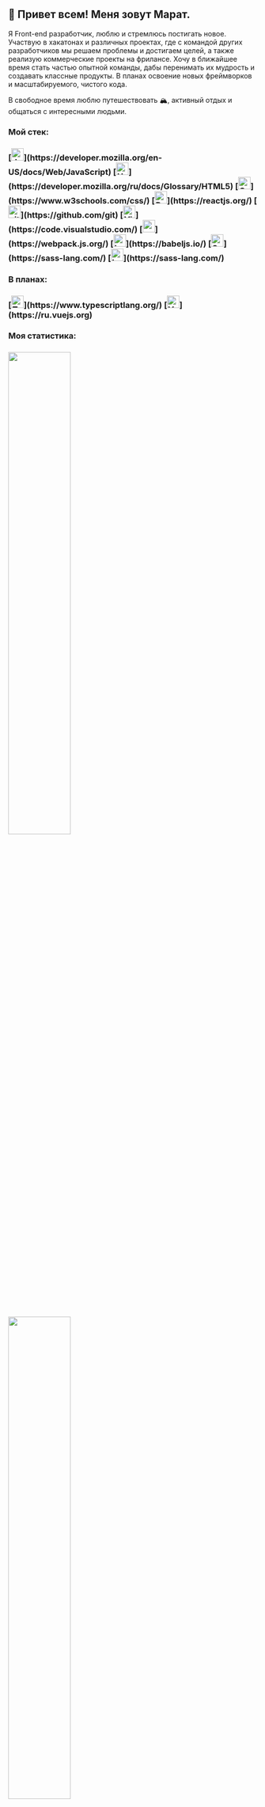 <h2>👋 Привет всем! Меня зовут Марат.</h2>

Я Front-end разработчик, люблю и стремлюсь постигать новое.
<br/>
Участвую в хакатонах и различных проектах, где с командой других разработчиков мы решаем проблемы и достигаем целей, а также реализую коммерческие проекты на фрилансе.
Хочу в ближайшее время стать частью опытной команды, дабы перенимать их мудрость и создавать классные продукты.
В планах освоение новых фреймворков и масштабируемого, чистого кода.

В свободное время люблю путешествовать 🏔, активный отдых и общаться с интересными людьми.

<h3>Мой стек:<h3>
[<img src="https://img.shields.io/badge/JavaScript-282C34?logo=javascript&logoColor=F7DF1E" alt="JavaScript logo" title="JavaScript" height="25" />](https://developer.mozilla.org/en-US/docs/Web/JavaScript) 
[<img src="https://img.shields.io/badge/HTML5-282C34?logo=html5&logoColor=E34F26" alt="HTML5 logo" title="HTML5" height="25" />](https://developer.mozilla.org/ru/docs/Glossary/HTML5)
[<img src="https://img.shields.io/badge/CSS3-282C34?logo=css3&logoColor=1572B6" alt="CSS3 logo" title="CSS3" height="25" />](https://www.w3schools.com/css/)
[<img src="https://img.shields.io/badge/React-282C34?logo=react&logoColor=61DAFB" alt="React logo" title="React Native" height="25" />](https://reactjs.org/)
[<img src="https://img.shields.io/badge/git-282C34?logo=git&logoColor=F05032" alt="git logo" title="git" height="25" />](https://github.com/git)
[<img src="https://img.shields.io/badge/VS%20Code-282C34?logo=visual-studio-code&logoColor=007ACC" alt="Visual Studio Code logo" title="Visual Studio Code" height="25" />](https://code.visualstudio.com/)
[<img src="https://img.shields.io/badge/webpack-282C34?logo=webpack&logoColor=61DAFB" alt="webpack logo" title="webpack" height="25" />](https://webpack.js.org/)
[<img src="https://img.shields.io/badge/babel-282C34?logo=babel&logoColor=F7DF1E" alt="babel logo" title="babel" height="25" />](https://babeljs.io/)
[<img src="https://img.shields.io/badge/Sass-282C34?logo=sass&logoColor=CC6699" alt="Sass logo" title="Sass" height="25" />](https://sass-lang.com/)
[<img src="https://img.shields.io/badge/Less-282C34?logo=less&logoColor=007ACC" alt="Less logo" title="Less" height="25" />](https://sass-lang.com/)
<h3>В планах:<h3>
[<img src="https://img.shields.io/badge/typescript-282C34?logo=typescript&logoColor=007ACC" alt="TypeScript logo" title="TypeScript" height="25" />](https://www.typescriptlang.org/)
[<img src="https://img.shields.io/badge/Vue.js-282C34?logo=Vue.js&logoColor=47A248" alt="Vue logo" title="Vue" height="25" />](https://ru.vuejs.org)

<h3>Моя статистика:<h3>
<p>
    <img height="50%" width="auto" src ="https://github-readme-stats.vercel.app/api?username=kanapinm&hide_border=true&bg_color=00000000&show_icons=true&hide=issues,contribs">
    <img height="50%" width="auto" src ="https://github-readme-stats.vercel.app/api/top-langs/?username=kanapinm&layout=compact&hide_border=true&theme=darcula&bg_color=00000000&langs_count=6&hide=jupyter&exclude_repo=Pacman-AI">
</p>

<h3>Мои контакты:<h3>
    <a href="https://t.me/KanapinM" title="Связаться в Telegram">
    <img src="https://img.shields.io/badge/@KanapinM-ffffff?logo=Telegram&logoColor=229ED9" alt="telegram" title="telegram @KanapinM" height="25" />
    </a>
&nbsp;
    <a href="mailto:kanapinmarat@yandex.ru" title="Связаться по почте">
    <img src="https://img.shields.io/badge/kanapinmarat@yandex.ru-ffffff?logo=usps&logoColor=ff0000" alt="mail kanapinmarat@yandex.ru" title="mail" height="25" />
    </a>
&nbsp;
